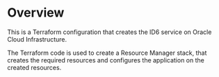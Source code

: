 # Overview
This is a Terraform configuration that creates the ID6 service on Oracle Cloud Infrastructure.

The Terraform code is used to create a Resource Manager stack, that creates the required resources and configures the application on the created resources.